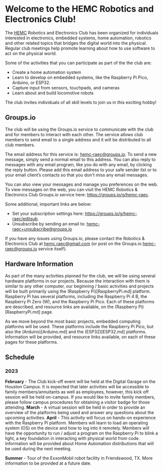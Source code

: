# Welcome to the HEMC Robotics and Electronics Club!
The [HEMC](https://hemc.org) Robotics and Electronics Club has been organized for individuals interested in electronics, embedded systems, home automation, robotics and other related topics that bridges the digital world into the physical.  Regular club meetings help promote learning about how to use software to act on the physical world.

Some of the activities that you can participate as part of the the club are:
- Create a home automation system
- Learn to develop on embedded systems, like the Raspberry Pi Pico, Arduino, or ESP32.
- Capture input from sensors, touchpads, and cameras
- Learn about and build locomotive robots

The club invites individuals of all skill levels to join us in this exciting hobby!

## Groups.io
The club will be using the Groups.io service to communicate with the club and for members to interact with each other.  The service allows club members to send email to a single address and it will be distributed to all club members.

The email address for this service is: [hemc-raec@groups.io](hemc-raec@groups.io).  To send a new message, simply send a normal email to this address.  You can also reply to messages with any email program, like you do with any email, by clicking the reply button.  Please add this email address to your safe sender list or to your email client’s contacts so that you don't miss any email messages.

You can also view your messages and manage you preferences on the web.  To view messages on the web, you can visit the HEMC Robotics & Electronics Club Groups.io service here: https://groups.io/g/hemc-raec.  

Some additional, important links are below:
- Set your subscription settings here: https://groups.io/g/hemc-raec/editsub.
- Unsubscribe by sending an email to: hemc-raec+unsubscribe@groups.io

If you have any issues using Groups.io, please contact the Robotics & Electronics Club at hemc.raec@gmail.com (or post on the Groups.io hemc-raec@groups.io service itself). 

## Hardware Information
As part of the many activities planned for the club, we will be using several hardware platforms in our projects.  Because the interaction with them is similar to any other computer, our beginning / basic activities and projects will be built primarily using the (Raspberry Pi)[RaspberryPi.md] platform.  Raspberry Pi has several platforms, including the Raspberry Pi 4 B, the Raspberry Pi Zero (W), and the Raspberry Pi Pico.  Each of these platforms are described, and resource links are available, on the (Raspberry Pi)[RaspberryPi.md] page.

As we move beyond the most basic projects, embedded computing platforms will be used.  These platforms include the Raspberry Pi Pico, but also the (Arduino)[Arduino.md] and the (ESP32)[ESP32.md] platforms.  Information will be provided, and resource links available, on each of these pages for these platforms.

## Schedule
### 2023
**February** - The Club kick-off event will be held at the Digital Garage on the Houston Campus.  It is expected that later activities will be accessible to family members/annuitants as well as employees, however, this kick off session will be held on-campus.  If you would like to invite family members, please follow campus procedures for obtaining a visitor badge for those attending.
**March** - A virtual session will be held in order to provide an overview of the platforms being used and answer any questions about the upcoming activities. 
**April** - This activity will focus on hands-on experience with the Raspberry Pi platform.  Members will learn to load an operating system (OS) on the device and how to log into it remotely. Members will have the opportunity to run / adjust a program on the Raspberry Pi to blink a light, a key foundation in interacting with physical world from code.  Information will be provided about Home Automation distributions that will be used during the next meeting.

**Summer** - Tour of the ExxonMobil robot facility in Friendswood, TX.  More information to be provided at a future date.
